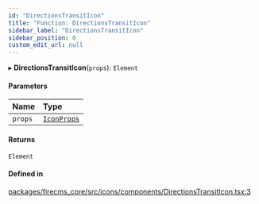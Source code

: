 ```yaml
---
id: "DirectionsTransitIcon"
title: "Function: DirectionsTransitIcon"
sidebar_label: "DirectionsTransitIcon"
sidebar_position: 0
custom_edit_url: null
---
```


▸ **DirectionsTransitIcon**(`props`): `Element`

#### Parameters

| Name | Type |
| :------ | :------ |
| `props` | [`IconProps`](../types/IconProps.md) |

#### Returns

`Element`

#### Defined in

[packages/firecms_core/src/icons/components/DirectionsTransitIcon.tsx:3](https://github.com/FireCMSco/firecms/blob/d45f3739/packages/firecms_core/src/icons/components/DirectionsTransitIcon.tsx#L3)
